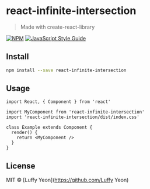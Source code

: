 # react-infinite-intersection

> Made with create-react-library

[![NPM](https://img.shields.io/npm/v/react-infinite-intersection.svg)](https://www.npmjs.com/package/react-infinite-intersection) [![JavaScript Style Guide](https://img.shields.io/badge/code_style-standard-brightgreen.svg)](https://standardjs.com)

## Install

```bash
npm install --save react-infinite-intersection
```

## Usage

```tsx
import React, { Component } from 'react'

import MyComponent from 'react-infinite-intersection'
import 'react-infinite-intersection/dist/index.css'

class Example extends Component {
  render() {
    return <MyComponent />
  }
}
```

## License

MIT © [Luffy Yeon](https://github.com/Luffy Yeon)
